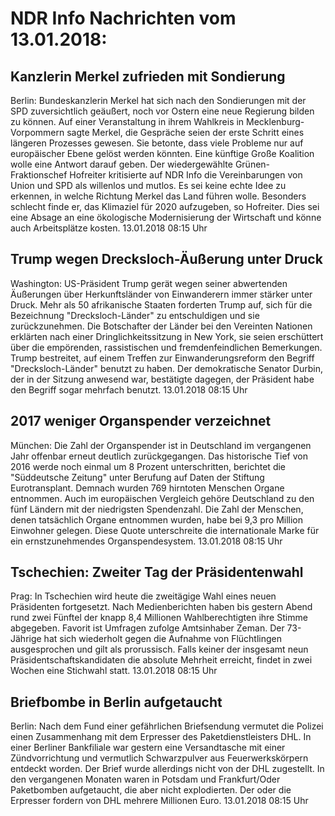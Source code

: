 # NDR Info Nachrichten vom 13.01.2018:


## Kanzlerin Merkel zufrieden mit Sondierung
Berlin: Bundeskanzlerin Merkel hat sich nach den Sondierungen mit der SPD zuversichtlich geäußert, noch vor Ostern eine neue Regierung bilden zu können. Auf einer Veranstaltung in ihrem Wahlkreis in Mecklenburg-Vorpommern sagte Merkel, die Gespräche seien der erste Schritt eines längeren Prozesses gewesen. Sie betonte, dass viele Probleme nur auf europäischer Ebene gelöst werden könnten. Eine künftige Große Koalition wolle eine Antwort darauf geben. Der wiedergewählte Grünen-Fraktionschef Hofreiter kritisierte auf NDR Info die Vereinbarungen von Union und SPD als willenlos und mutlos. Es sei keine echte Idee zu erkennen, in welche Richtung Merkel das Land führen wolle. Besonders schlecht finde er, das Klimaziel für 2020 aufzugeben, so Hofreiter. Dies sei eine Absage an eine ökologische Modernisierung der Wirtschaft und könne auch Arbeitsplätze kosten. 13.01.2018 08:15 Uhr 

## Trump wegen Drecksloch-Äußerung unter Druck
Washington: US-Präsident Trump gerät wegen seiner abwertenden Äußerungen über Herkunftsländer von Einwanderern immer stärker unter Druck. Mehr als 50 afrikanische Staaten forderten Trump auf, sich für die Bezeichnung "Drecksloch-Länder" zu entschuldigen und sie zurückzunehmen. Die Botschafter der Länder bei den Vereinten Nationen erklärten nach einer Dringlichkeitssitzung in New York, sie seien erschüttert über die empörenden, rassistischen und fremdenfeindlichen Bemerkungen. Trump bestreitet, auf einem Treffen zur Einwanderungsreform den Begriff "Drecksloch-Länder" benutzt zu haben. Der demokratische Senator Durbin, der in der Sitzung anwesend war, bestätigte dagegen, der Präsident habe den Begriff sogar mehrfach benutzt. 13.01.2018 08:15 Uhr 

## 2017 weniger Organspender verzeichnet
München:	 Die Zahl der Organspender ist in Deutschland im vergangenen Jahr offenbar erneut deutlich zurückgegangen. Das historische Tief von 2016 werde noch einmal um 8 Prozent unterschritten, berichtet die "Süddeutsche Zeitung" unter Berufung auf Daten der Stiftung Eurotransplant. Demnach wurden 769 hirntoten Menschen Organe entnommen. Auch im europäischen Vergleich gehöre Deutschland zu den fünf Ländern mit der niedrigsten Spendenzahl. Die Zahl der Menschen, denen tatsächlich Organe entnommen wurden, habe bei 9,3 pro Million Einwohner gelegen. Diese Quote unterschreite die internationale Marke für ein ernstzunehmendes Organspendesystem. 13.01.2018 08:15 Uhr 

## Tschechien: Zweiter Tag der Präsidentenwahl
Prag: In Tschechien wird heute die zweitägige Wahl eines neuen Präsidenten fortgesetzt. Nach Medienberichten haben bis gestern Abend rund zwei Fünftel der knapp 8,4 Millionen Wahlberechtigten ihre Stimme abgegeben. Favorit ist Umfragen zufolge Amtsinhaber Zeman. Der 73-Jährige hat sich wiederholt gegen die Aufnahme von Flüchtlingen ausgesprochen und gilt als prorussisch. Falls keiner der insgesamt neun Präsidentschaftskandidaten die absolute Mehrheit erreicht, findet in zwei Wochen eine Stichwahl statt. 13.01.2018 08:15 Uhr 

## Briefbombe in Berlin aufgetaucht
Berlin: Nach dem Fund einer gefährlichen Briefsendung vermutet die Polizei einen Zusammenhang mit dem Erpresser des Paketdienstleisters DHL. In einer Berliner Bankfiliale war gestern eine Versandtasche mit einer Zündvorrichtung und vermutlich Schwarzpulver aus Feuerwerkskörpern entdeckt worden. Der Brief wurde allerdings nicht von der DHL zugestellt. In den vergangenen Monaten waren in Potsdam und Frankfurt/Oder Paketbomben aufgetaucht, die aber nicht explodierten. Der oder die Erpresser fordern von DHL mehrere Millionen Euro. 13.01.2018 08:15 Uhr 
